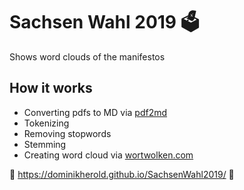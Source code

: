 # Sachsen Wahl 2019 :ballot_box:

Shows word clouds of the manifestos

## How it works

* Converting pdfs to MD via [pdf2md](http://pdf2md.morethan.io/)
* Tokenizing
* Removing stopwords
* Stemming
* Creating word cloud via [wortwolken.com](https://www.wortwolken.com/)

:link: https://dominikherold.github.io/SachsenWahl2019/ :link:
